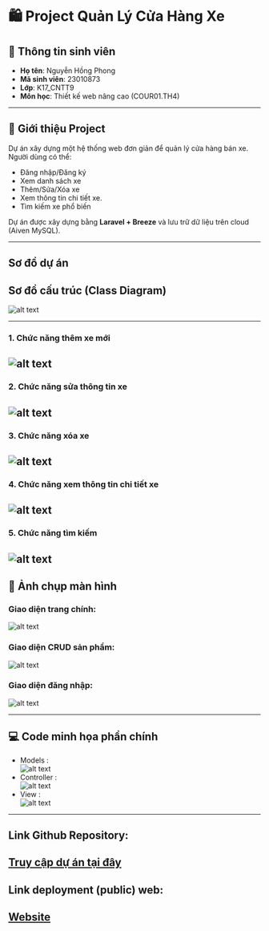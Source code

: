 # 🛍️ Project Quản Lý Cửa Hàng Xe

## 👤 Thông tin sinh viên

- **Họ tên**: Nguyễn Hồng Phong  
- **Mã sinh viên**: 23010873
- **Lớp**: K17_CNTT9
- **Môn học**: Thiết kế web nâng cao (COUR01.TH4)

---

## 📌 Giới thiệu Project

Dự án xây dựng một hệ thống web đơn giản để quản lý cửa hàng bán xe. Người dùng có thể:
- Đăng nhập/Đăng ký
- Xem danh sách xe
- Thêm/Sửa/Xóa xe 
- Xem thông tin chi tiết xe.
- Tìm kiếm xe phổ biến

Dự án được xây dựng bằng **Laravel + Breeze** và lưu trữ dữ liệu trên cloud (Aiven MySQL).

---

## Sơ đồ dự án

## Sơ đồ cấu trúc (Class Diagram)

![alt text](image-10.png)

---

### 1. Chức năng thêm xe mới

![alt text](image-9.png)
---

### 2. Chức năng sửa thông tin xe

![alt text](image-3.png)
---

### 3. Chức năng xóa xe
![alt text](image-4.png)
---

### 4. Chức năng xem thông tin chi tiết xe
![alt text](image-5.png)
---

### 5. Chức năng tìm kiếm
![alt text](image.png)
---


## 📸 Ảnh chụp màn hình

### Giao diện trang chính:
![alt text](image-7.png)

### Giao diện CRUD sản phẩm:
![alt text](image-6.png)

### Giao diện đăng nhập:
![alt text](image-8.png)

---

## 💻 Code minh họa phần chính
-  Models :  
![alt text](image-1.png)
- Controller :  
![alt text](image-2.png)
- View :    
![alt text](image-11.png)
---

## Link Github Repository: 
[Truy cập dự án tại đây](https://github.com/phong1675/CarSell)
---

## Link deployment (public) web: 
[Website](https://potential-potato-v6wj6j6gpppqcx6pj-8000.app.github.dev/cars)
---

